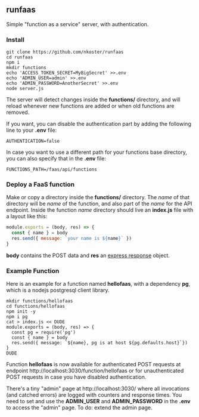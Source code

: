 ## runfaas

Simple "function as a service" server, with authentication.

### Install

```
git clone https://github.com/nkoster/runfaas
cd runfaas
npm i
mkdir functions
echo 'ACCESS_TOKEN_SECRET=MyBigSecret' >>.env
echo 'ADMIN_USER=admin' >>.env
echo 'ADMIN_PASSWORD=AnotherSecret' >>.env
node server.js
```

The server will detect changes inside the **functions/** directory,
and will reload whenever new functions are added or when old functions are removed.

If you want, you can disable the authentication part by adding the following line to your **.env** file:

```
AUTHENTICATION=false
```

In case you want to use a different path for your functions base directory, you can also specify that in the **.env** file:

```
FUNCTIONS_PATH=/faas/api/functions
```

### Deploy a FaaS function

Make or copy a directory inside the **functions/** directory.
The *name* of that directory will be *name* of the function, and also part of the *name* for the API endpoint.
Inside the function *name* directory should live an **index.js** file with a layout like this:

```javascript
module.exports = (body, res) => {
  const { name } = body
  res.send({ message: `your name is ${name}` })
}
```

**body** contains the POST data and **res** an [express response](https://expressjs.com/en/api.html#res) object.

### Example Function

Here is an example for a function named **hellofaas**, with a dependency **pg**, which is a nodejs postgresql client library.

```
mkdir functions/hellofaas
cd functions/hellofaas
npm init -y
npm i pg
cat > index.js << DUDE
module.exports = (body, res) => {
  const pg = require('pg')
  const { name } = body
  res.send({ message: `${name}, pg is at host ${pg.defaults.host}`})
}
DUDE
```

Function **hellofaas** is now available for authenticated POST requests at endpoint http://localhost:3030/function/hellofaas
or for unauthenticated POST requests in case you have disabled authentication.

There's a tiny "admin" page at http://localhost:3030/ where all invocations (and catched errors) are logged with counters and response times.
You need to set and use the **ADMIN_USER** and **ADMIN_PASSWORD** in the **.env** to access the "admin" page.
To do: extend the admin page.
